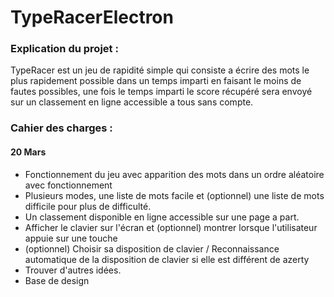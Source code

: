 # TypeRacerElectron

### Explication du projet : 
TypeRacer est un jeu de rapidité simple qui consiste a écrire des mots le plus rapidement possible dans un temps imparti en faisant le moins de fautes possibles, une fois le temps imparti le score récupéré sera envoyé sur un classement en ligne accessible a tous sans compte.


### Cahier des charges :

#### 20 Mars

- Fonctionnement du jeu avec apparition des mots dans un ordre aléatoire avec fonctionnement
- Plusieurs modes, une liste de mots facile et (optionnel) une liste de mots difficile pour plus de difficulté.
- Un classement disponible en ligne accessible sur une page a part.
- Afficher le clavier sur l'écran et (optionnel) montrer lorsque l'utilisateur appuie sur une touche
- (optionnel) Choisir sa disposition de clavier / Reconnaissance automatique de la disposition de clavier si elle est différent de azerty
- Trouver d'autres idées.
- Base de design

